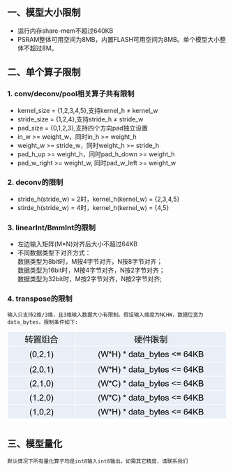 ## 一、模型大小限制  
- 运行内存share-mem不超过640KB  
- PSRAM整体可用空间为8MB，内置FLASH可用空间为8MB。单个模型大小整体不超过8M。  
## 二、单个算子限制  
### 1. conv/deconv/pool相关算子共有限制  
  - kernel_size = {1,2,3,4,5},支持kernel_h ≠ kernel_w
  - stride_size = {1,2,4},支持stride_h ≠ stride_w
  - pad_size = {0,1,2,3},支持四个方向pad独立设置
  - in_w >= weight_w，同时in_h >= weight_h
  - weight_w >= stride_w，同时weight_h >= stride_h
  - pad_h_up >= weight_h，同时pad_h_down >= weight_h
  - pad_w_right >= weight_w, 同时pad_w_left >= weight_w
### 2. deconv的限制  
  * stride_h(stride_w) = 2时，kernel_h(kernel_w) = {2,3,4,5}
  * stirde_h(stride_w) = 4时，kernel_h(kernel_w) = {4,5}  
### 3. linearInt/BmmInt的限制  
  * 左边输入矩阵(M*N)对齐后大小不超过64KB  
  * 不同数据类型下对齐方式：  
	数据类型为8bit时，M按4字节对齐，N按8字节对齐；  
	数据类型为16bit时，M按4字节对齐，N按2字节对齐；  
	数据类型为32bit时，M按2字节对齐，N按2字节对齐;
### 4. transpose的限制  
	输入只支持2维/3维，且3维输入数据大小有限制。假设输入维度为NCHW，数据位宽为data_bytes，限制条件如下:
  ![constrainoftranspose](../images/constrain_of_transpose3d.png)
## 三、模型量化
    默认情况下所有量化算子均是int8输入int8输出。如需其它精度，请联系我们
